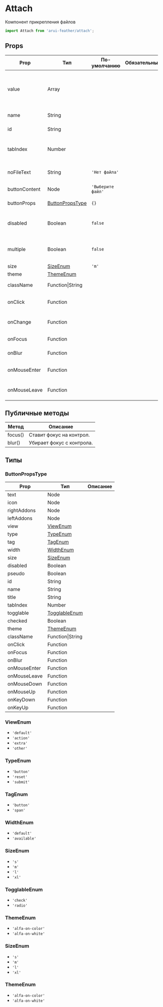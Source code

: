 # Attach

Компонент прикрепления файлов

```javascript
import Attach from 'arui-feather/attach';
```




## Props


| Prop  | Тип  | По-умолчанию | Обязательный | Описание |
| ----- | ---- | ------------ | ------------ |----------|
| value | Array |  |  | Содержимое поля ввода, указанное по умолчанию. Принимает массив объектов типа File или null. |
| name | String |  |  | Уникальное имя блока |
| id | String |  |  | Идентификатор компонента в DOM |
| tabIndex | Number |  |  | Последовательность перехода между контролами при нажатии на Tab |
| noFileText | String | `'Нет файла'`  |  | Текст для случая, когда файл не загружен |
| buttonContent | Node | `'Выберите файл'`  |  | Содержимое кнопки для выбора файла |
| buttonProps | [ButtonPropsType](#ButtonPropsType) | `{}`  |  | Свойства для кнопки |
| disabled | Boolean | `false`  |  | Управление возможностью изменения значения компонента |
| multiple | Boolean | `false`  |  | Управляет возможностью выбора нескольких файлов |
| size | [SizeEnum](#SizeEnum) | `'m'`  |  | Размер компонента |
| theme | [ThemeEnum](#ThemeEnum) |  |  | Тема компонента |
| className | Function\|String |  |  | Дополнительный класс |
| onClick | Function |  |  | Обработчик клика по компоненту кнопки |
| onChange | Function |  |  | Обработчик изменения значения 'value' |
| onFocus | Function |  |  | Обработчик фокуса компонента |
| onBlur | Function |  |  | Обработчик снятия фокуса компонента |
| onMouseEnter | Function |  |  | Обработчик события наведения курсора на кнопку |
| onMouseLeave | Function |  |  | Обработчик события снятия курсора с кнопки |





## Публичные методы
| Метод  | Описание |
| ------ | -------- |
| focus() | Ставит фокус на контрол. |
| blur() | Убирает фокус с контрола. |





## Типы




### <a id="ButtonPropsType"></a>ButtonPropsType

| Prop  | Тип  | Описание |
| ----- | ---- |----------|
| text | Node |  |
| icon | Node |  |
| rightAddons | Node |  |
| leftAddons | Node |  |
| view | [ViewEnum](#ViewEnum) |  |
| type | [TypeEnum](#TypeEnum) |  |
| tag | [TagEnum](#TagEnum) |  |
| width | [WidthEnum](#WidthEnum) |  |
| size | [SizeEnum](#SizeEnum) |  |
| disabled | Boolean |  |
| pseudo | Boolean |  |
| id | String |  |
| name | String |  |
| title | String |  |
| tabIndex | Number |  |
| togglable | [TogglableEnum](#TogglableEnum) |  |
| checked | Boolean |  |
| theme | [ThemeEnum](#ThemeEnum) |  |
| className | Function\|String |  |
| onClick | Function |  |
| onFocus | Function |  |
| onBlur | Function |  |
| onMouseEnter | Function |  |
| onMouseLeave | Function |  |
| onMouseDown | Function |  |
| onMouseUp | Function |  |
| onKeyDown | Function |  |
| onKeyUp | Function |  |







### <a id="ViewEnum"></a>ViewEnum

 * `'default'`
 * `'action'`
 * `'extra'`
 * `'other'`


### <a id="TypeEnum"></a>TypeEnum

 * `'button'`
 * `'reset'`
 * `'submit'`


### <a id="TagEnum"></a>TagEnum

 * `'button'`
 * `'span'`


### <a id="WidthEnum"></a>WidthEnum

 * `'default'`
 * `'available'`


### <a id="SizeEnum"></a>SizeEnum

 * `'s'`
 * `'m'`
 * `'l'`
 * `'xl'`


### <a id="TogglableEnum"></a>TogglableEnum

 * `'check'`
 * `'radio'`


### <a id="ThemeEnum"></a>ThemeEnum

 * `'alfa-on-color'`
 * `'alfa-on-white'`


### <a id="SizeEnum"></a>SizeEnum

 * `'s'`
 * `'m'`
 * `'l'`
 * `'xl'`


### <a id="ThemeEnum"></a>ThemeEnum

 * `'alfa-on-color'`
 * `'alfa-on-white'`



